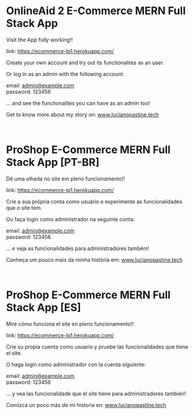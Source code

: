 # OnlineAid 2 E-Commerce MERN Full Stack App

Visit the App fully working!!

link: https://ecommerce-lp1.herokuapp.com/

Create your own account and try out its functionalites as an user.

Or log in as an admin with the following account:

email: admin@example.com <br>
password: 123456

... and see the functionalites you can have as an admin too!

Get to know more about my story on: www.lucianopastine.tech

<br>

# ProShop E-Commerce MERN Full Stack App [PT-BR]

Dê uma olhada no site em pleno funcionamento!!

link: https://ecommerce-lp1.herokuapp.com/

Crie a sua própria conta como usuário e experimente as funcionalidades que o site tem.

Ou faça login como administrador na seguinte conta:

email: admin@example.com <br>
password: 123456

... e veja as funcionalidades para administradores também!

Conheça um pouco mais da minha história em: www.lucianopastine.tech

<br>

# ProShop E-Commerce MERN Full Stack App [ES]

Mire cómo funciona el site en pleno funcionamento!!

link: https://ecommerce-lp1.herokuapp.com/

Crie su propia cuenta como usuario y pruebe las funcionalidades que tiene el site.

O haga login como administrador con la cuenta siguiente:

email: admin@example.com <br>
password: 123456

... y vea las funcionalidade que el site tiene para administradores también!

Conózca un poco más de mi historia en: www.lucianopastine.tech
